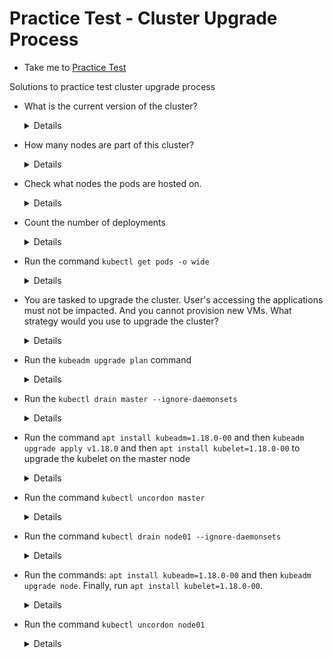 # Practice Test - Cluster Upgrade Process
  - Take me to [Practice Test](https://kodekloud.com/topic/practice-test-cluster-upgrade-process/)
  
Solutions to practice test cluster upgrade process
- What is the current version of the cluster?
  
  <details>
  
  ```
  $ kubectl get nodes
  ```
  </details>
  
- How many nodes are part of this cluster?
  
  <details>
  
  ```
  $ kubctl get nodes
  ```
  </details>
  
- Check what nodes the pods are hosted on.
  
  <details>
  
  ```
  $ kubectl get pods -o wide
  ```
  </details>
  
- Count the number of deployments
  
  <details>
  
  ```
  $ kubectl get deploy
  ```
  </details>
  
- Run the command `kubectl get pods -o wide`
  
  <details>
  
  ```
  $ kubectl get pods -o wide
  ```
  </details>
  
- You are tasked to upgrade the cluster. User's accessing the applications must not be impacted. And you cannot provision new VMs. What strategy would you use to upgrade the cluster?
  
  <details>
  
  ```
  Upgrade one node at a time while moving the workloads to the other
  ```
  </details>
  
- Run the `kubeadm upgrade plan` command
  
  <details>
  
  ```
  $ kubeadm upgrade plan
  ```
  </details>
  
- Run the `kubectl drain master --ignore-daemonsets`
  
  <details>
  
  ```
  $ kubectl drain master --ignore-daemonsets
  ```
  </details>
  
- Run the command `apt install kubeadm=1.18.0-00` and then `kubeadm upgrade apply v1.18.0` and then `apt install kubelet=1.18.0-00` to upgrade the kubelet on the master node
  
  <details>
  
  ```
  $ apt install kubeadm=1.18.0-00
  $ kubeadm upgrade apply v1.18.0 
  $ apt install kubelet=1.18.0-00
  ```
  </details>
  
- Run the command `kubectl uncordon master`
  
  <details>
  
  ```
  $ kubectl uncordon master 
  ```
  </details>
  
- Run the command `kubectl drain node01 --ignore-daemonsets`
  
  <details>
  
  ```
  $ kubectl drain node01 --ignore-daemonsets
  ```
  </details>
  
- Run the commands: `apt install kubeadm=1.18.0-00` and then `kubeadm upgrade node`. Finally, run `apt install kubelet=1.18.0-00`.
  
  <details>
  
  ```
  $ apt install kubeadm=1.18.0-00
  $ kubeadm upgrade node
  $ apt install kubelet=1.18.0-00
  ```
  </details>
  
- Run the command `kubectl uncordon node01`
  
  <details>
  
  ```
  $ kubectl uncordon node01
  ```
  </details>

